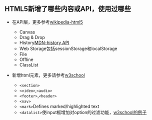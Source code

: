 ## HTML5新增了哪些内容或API，使用过哪些

* 在API层，更多参考[wikipedia-html5](https://en.wikipedia.org/wiki/HTML5#New_APIs)
    - Canvas
    - Drag & Drop
    - History[MDN-history API](https://developer.mozilla.org/en-US/docs/Web/API/History_API)
    - Web Storage包括sessionStorage和localStorage
    - File
    - Offline
    - ClassList

* 新增html元素，更多请参考[w3school](https://www.w3schools.com/html/html5_new_elements.asp)
    - `<section>`
    - `<video>`,`<audio>`
    - `<footer>`,`<header>`
    - `<nav>`
    - `<mark>`Defines marked/highlighted text
    - `<datalist>`使input框增加对option的过滤功能，[w3school的例子](https://www.w3schools.com/tags/tryit.asp?filename=tryhtml5_datalist)


